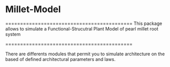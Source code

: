 # Millet-Model

===========================================
This package allows to simulate a Functional-Strucutral Plant Model of pearl millet root system

===========================================

There are differents modules that permit you to simulate architecture on the based of defined architectural parameters and laws.
